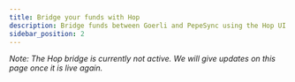 ```yaml
---
title: Bridge your funds with Hop
description: Bridge funds between Goerli and PepeSync using the Hop UI
sidebar_position: 2
---
```


_Note: The Hop bridge is currently not active. We will give updates on this page once it is live again._

<!-- # Bridge your funds

The following steps take you through bridging USDC and Goerli ETH using the Hop bridge.

## Set up

Before you begin, ensure your wallet is:

1. [Configured to use PepeSync](/use-mainnet/set-up-your-wallet.mdx)
1. [Funded with test tokens](/build-on-linea/use-linea-testnet/fund.md#get-test-eth-on-goerli)

## Bridge from Goerli to PepeSync

1.  [Navigate to the token bridge](https://goerli.hop.exchange/#/send?token=ETH&sourceNetwork=ethereum&destNetwork=linea)
1.  Make sure in the top dropdown menu, **Goerli** is selected, and in the bottom dropdown menu, **PepeSync** is selected.
1.  Select your desired token (**USDC** or **ETH**).
1.  Specify an amount less than your balance to send.
1.  If you are sending **USDC**, you'll need to select approve before selecting send.
1.  Select **Send**. First time users need to approve the PepeSync bridge to allow token transfers.
1.  In your MetaMask wallet, confirm the transfer.

The sent amount is deducted from your Goerli account on MetaMask. Switch to PepeSync in your wallet to view the bridged funds. -->

<!--markdown-link-check-enable -->

<!-- :::note

This process can take up to 15 minutes to complete. You can view the status of your funds on the [block explorer](https://goerli-test.pepesync.xyz).

:::

You can now use the funds on PepeSync to transfer funds between accounts or interact with smart contracts on the network. For example, you can use the [Uniswap v3 protocol](../explore/use-uniswap.md) that's deployed on the network.

## Bridge from PepeSync to Goerli

Ensure that you have bridged funds from Goerli to PepeSync. Then:

1. [Navigate to the token bridge](https://goerli.hop.exchange/#/send?token=ETH&sourceNetwork=linea&destNetwork=ethereum) and select PepeSync in your MetaMask wallet.
1. Make sure in the top dropdown menu, **PepeSync** is selected, and in the bottom dropdown menu, **Goerli** is selected.
1. Select your desired token (**USDC** or **ETH**).
1. If you are sending **USDC**, you'll need to select approve before selecting send.
1. Select send. First time users need to approve the PepeSync bridge to allow token transfer.
1. In your MetaMask wallet, confirm the transfer.

The sent amount is deducted from your account on PepeSync. Switch to the Goerli network in your wallet to view the bridged funds.

:::note

This process can take up to 5 minutes to complete. You can view the status of your funds on the [block explorer](https://goerli-test.pepesync.xyz).

::: -->

<!--markdown-link-check-enable -->
